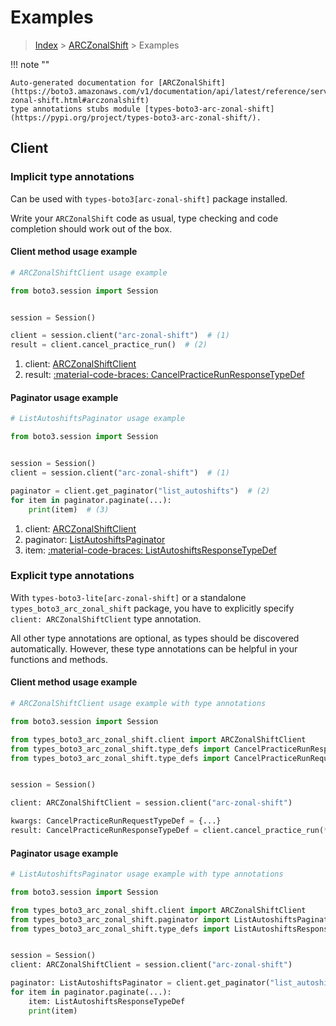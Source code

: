 # Examples

> [Index](../README.md) > [ARCZonalShift](./README.md) > Examples

!!! note ""

    Auto-generated documentation for [ARCZonalShift](https://boto3.amazonaws.com/v1/documentation/api/latest/reference/services/arc-zonal-shift.html#arczonalshift)
    type annotations stubs module [types-boto3-arc-zonal-shift](https://pypi.org/project/types-boto3-arc-zonal-shift/).

## Client

### Implicit type annotations

Can be used with `types-boto3[arc-zonal-shift]` package installed.

Write your `ARCZonalShift` code as usual,
type checking and code completion should work out of the box.


#### Client method usage example

```python
# ARCZonalShiftClient usage example

from boto3.session import Session


session = Session()

client = session.client("arc-zonal-shift")  # (1)
result = client.cancel_practice_run()  # (2)
```

1. client: [ARCZonalShiftClient](./client.md)
2. result: [:material-code-braces: CancelPracticeRunResponseTypeDef](./type_defs.md#cancelpracticerunresponsetypedef)



#### Paginator usage example

```python
# ListAutoshiftsPaginator usage example

from boto3.session import Session


session = Session()
client = session.client("arc-zonal-shift")  # (1)

paginator = client.get_paginator("list_autoshifts")  # (2)
for item in paginator.paginate(...):
    print(item)  # (3)
```

1. client: [ARCZonalShiftClient](./client.md)
2. paginator: [ListAutoshiftsPaginator](./paginators.md#listautoshiftspaginator)
3. item: [:material-code-braces: ListAutoshiftsResponseTypeDef](./type_defs.md#listautoshiftsresponsetypedef)




### Explicit type annotations

With `types-boto3-lite[arc-zonal-shift]`
or a standalone `types_boto3_arc_zonal_shift` package, you have to explicitly specify `client: ARCZonalShiftClient` type annotation.

All other type annotations are optional, as types should be discovered automatically.
However, these type annotations can be helpful in your functions and methods.


#### Client method usage example

```python
# ARCZonalShiftClient usage example with type annotations

from boto3.session import Session

from types_boto3_arc_zonal_shift.client import ARCZonalShiftClient
from types_boto3_arc_zonal_shift.type_defs import CancelPracticeRunResponseTypeDef
from types_boto3_arc_zonal_shift.type_defs import CancelPracticeRunRequestTypeDef


session = Session()

client: ARCZonalShiftClient = session.client("arc-zonal-shift")

kwargs: CancelPracticeRunRequestTypeDef = {...}
result: CancelPracticeRunResponseTypeDef = client.cancel_practice_run(**kwargs)
```



#### Paginator usage example

```python
# ListAutoshiftsPaginator usage example with type annotations

from boto3.session import Session

from types_boto3_arc_zonal_shift.client import ARCZonalShiftClient
from types_boto3_arc_zonal_shift.paginator import ListAutoshiftsPaginator
from types_boto3_arc_zonal_shift.type_defs import ListAutoshiftsResponseTypeDef


session = Session()
client: ARCZonalShiftClient = session.client("arc-zonal-shift")

paginator: ListAutoshiftsPaginator = client.get_paginator("list_autoshifts")
for item in paginator.paginate(...):
    item: ListAutoshiftsResponseTypeDef
    print(item)
```




